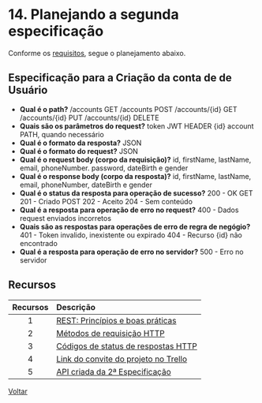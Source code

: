 # 14. Planejando a segunda especificação

Conforme os [requisitos](requirements.md), segue o planejamento abaixo.

## Especificação para a Criação da conta de de Usuário

- **Qual é o path?**
  /accounts GET
  /accounts POST
  /accounts/{id} GET
  /accounts/{id} PUT 
  /accounts/{id} DELETE
- **Quais são os parâmetros do request?**
  token JWT HEADER
  {id} account PATH, quando necessário
- **Qual é o formato da resposta?**
  JSON
- **Qual é  o formato do request?**
  JSON
- **Qual é o request body (corpo da requisição)?**
  id, firstName, lastName, email, phoneNumber. password, dateBirth e gender
- **Qual é o response body (corpo da resposta)?**
  id, firstName, lastName, email, phoneNumber, dateBirth e gender
- **Qual é o status da resposta para operação de sucesso?**
  200 - OK GET
  201 - Criado POST
  202 - Aceito
  204 - Sem conteúdo
- **Qual é a resposta para operação de erro no request?**
  400 -  Dados request enviados incorretos
- **Quais são as respostas para operações de erro de regra de negógio?**
  401 - Token invalido, inexistente ou expirado
  404 - Recurso {id} não encontrado
- **Qual é a resposta para operação de erro no servidor?**
  500 - Erro no servidor

## Recursos

| Recursos | Descrição |
| :---: | :--- |
|1| [REST: Princípios e boas práticas](https://blog.caelum.com.br/rest-principios-e-boas-praticas/)|
|2|[Métodos de requisição HTTP](https://developer.mozilla.org/pt-BR/docs/Web/HTTP/Methods)|
|3|[Códigos de status de respostas HTTP](https://developer.mozilla.org/pt-BR/docs/Web/HTTP/Status)
|4|[Link do convite do projeto no Trello](https://trello.com/invite/b/4eTU8iBJ/5ff76a13305f4b06d39fcf4e9c8b7bac/aprenda-a-criar-especifica%C3%A7%C3%B5es-de-apis-com-swagger-e-openap)
|5|[API criada da 2ª Especificação](../project-children-progress/especificacao_criacao_conta_usuario.yml)|

[Voltar](conteudo1.md)
